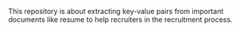 This repository is about extracting key-value pairs from important documents like resume to help recruiters in the recruitment process.
